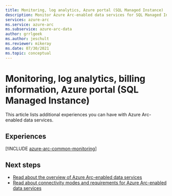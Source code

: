 ```yaml
---
title: Monitoring, log analytics, Azure portal (SQL Managed Instance)
description: Monitor Azure Arc-enabled data services for SQL Managed Instance.
services: azure-arc
ms.service: azure-arc
ms.subservice: azure-arc-data
author: grrlgeek
ms.author: jeschult
ms.reviewer: mikeray
ms.date: 07/30/2021
ms.topic: conceptual
---
```


# Monitoring, log analytics, billing information, Azure portal (SQL Managed Instance)

This article lists additional experiences you can have with Azure Arc-enabled data services.


## Experiences

[!INCLUDE [azure-arc-common-monitoring](../../../includes/azure-arc-common-monitoring.md)]

## Next steps
- [Read about the overview of Azure Arc-enabled data services](overview.md)
- [Read about connectivity modes and requirements for Azure Arc-enabled data services](connectivity.md)
